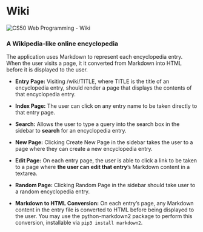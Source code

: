 # Wiki

![CS50 Web Programming - Wiki](https://user-images.githubusercontent.com/83538534/147208298-f5cddfc0-0418-4631-a951-bbaacbf629c4.gif)

### A Wikipedia-like online encyclopedia

The application uses Markdown to represent each encyclopedia entry. When the user visits a page, it it converted from Markdown into HTML before it is displayed to the user.

- **Entry Page:** Visiting /wiki/TITLE, where TITLE is the title of an encyclopedia entry, should render a page that displays the contents of that encyclopedia entry.

- **Index Page:** The user can click on any entry name to be taken directly to that entry page.

- **Search:** Allows the user to type a query into the search box in the sidebar to **search** for an encyclopedia entry.

- **New Page:** Clicking Create New Page in the sidebar takes the user to a page where they can create a new encyclopedia entry.

- **Edit Page:** On each entry page, the user is able to click a link to be taken to a page where **the user can edit that entry**’s Markdown content in a textarea.

- **Random Page:** Clicking Random Page in the sidebar should take user to a random encyclopedia entry.

- **Markdown to HTML Conversion:** On each entry’s page, any Markdown content in the entry file is converted to HTML before being displayed to the user. You may use the python-markdown2 package to perform this conversion, installable via `pip3 install markdown2`.
